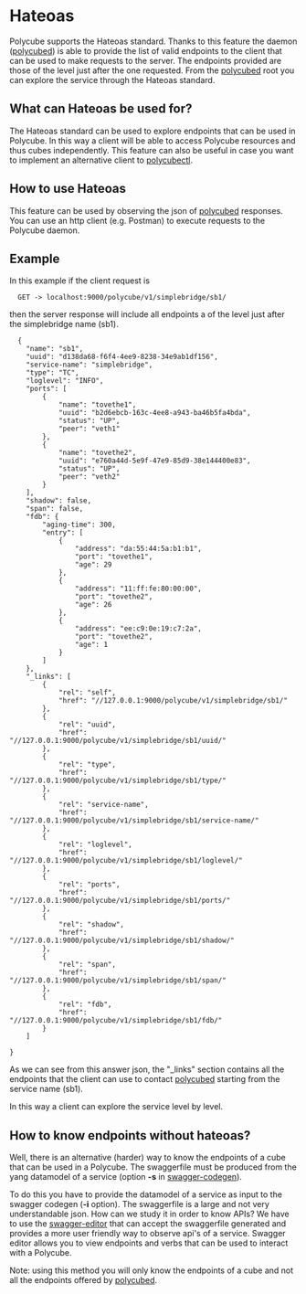 # Hateoas


Polycube supports the Hateoas standard.
Thanks to this feature the daemon ([polycubed](../polycubed/polycubed)) is able to provide the list
of valid endpoints to the client that can be used to make requests to the server.
The endpoints provided are those of the level just after the one requested.
From the [polycubed](../polycubed/polycubed) root you can explore the service through the Hateoas standard.


## What can Hateoas be used for?


The Hateoas standard can be used to explore endpoints that can be used in Polycube.
In this way a client will be able to access Polycube resources and thus cubes independently.
This feature can also be useful in case you want to implement an alternative client to [polycubectl](../polycubectl/polycubectl).


## How to use Hateoas

This feature can be used by observing the json of [polycubed](../polycubed/polycubed) responses.
You can use an http client (e.g. Postman) to execute requests to the Polycube daemon.



## Example


In this example if the client request is

```
  GET -> localhost:9000/polycube/v1/simplebridge/sb1/
```

then the server response will include all endpoints a of the level just after the simplebridge name (sb1).

```
  {
    "name": "sb1",
    "uuid": "d138da68-f6f4-4ee9-8238-34e9ab1df156",
    "service-name": "simplebridge",
    "type": "TC",
    "loglevel": "INFO",
    "ports": [
        {
            "name": "tovethe1",
            "uuid": "b2d6ebcb-163c-4ee8-a943-ba46b5fa4bda",
            "status": "UP",
            "peer": "veth1"
        },
        {
            "name": "tovethe2",
            "uuid": "e760a44d-5e9f-47e9-85d9-38e144400e83",
            "status": "UP",
            "peer": "veth2"
        }
    ],
    "shadow": false,
    "span": false,
    "fdb": {
        "aging-time": 300,
        "entry": [
            {
                "address": "da:55:44:5a:b1:b1",
                "port": "tovethe1",
                "age": 29
            },
            {
                "address": "11:ff:fe:80:00:00",
                "port": "tovethe2",
                "age": 26
            },
            {
                "address": "ee:c9:0e:19:c7:2a",
                "port": "tovethe2",
                "age": 1
            }
        ]
    },
    "_links": [
        {
            "rel": "self",
            "href": "//127.0.0.1:9000/polycube/v1/simplebridge/sb1/"
        },
        {
            "rel": "uuid",
            "href": "//127.0.0.1:9000/polycube/v1/simplebridge/sb1/uuid/"
        },
        {
            "rel": "type",
            "href": "//127.0.0.1:9000/polycube/v1/simplebridge/sb1/type/"
        },
        {
            "rel": "service-name",
            "href": "//127.0.0.1:9000/polycube/v1/simplebridge/sb1/service-name/"
        },
        {
            "rel": "loglevel",
            "href": "//127.0.0.1:9000/polycube/v1/simplebridge/sb1/loglevel/"
        },
        {
            "rel": "ports",
            "href": "//127.0.0.1:9000/polycube/v1/simplebridge/sb1/ports/"
        },
        {
            "rel": "shadow",
            "href": "//127.0.0.1:9000/polycube/v1/simplebridge/sb1/shadow/"
        },
        {
            "rel": "span",
            "href": "//127.0.0.1:9000/polycube/v1/simplebridge/sb1/span/"
        },
        {
            "rel": "fdb",
            "href": "//127.0.0.1:9000/polycube/v1/simplebridge/sb1/fdb/"
        }
    ]

}
```

As we can see from this answer json, the "_links" section contains all the endpoints
that the client can use to contact [polycubed](../polycubed/polycubed) starting from the service name (sb1).

In this way a client can explore the service level by level.



## How to know endpoints without hateoas?

Well, there is an alternative (harder) way to know the endpoints of a cube that can be used in a Polycube.
The swaggerfile must be produced from the yang datamodel of a service (option **-s** in [swagger-codegen](https://github.com/polycube-network/polycube-codegen#full-installation-from-sources)).

To do this you have to provide the datamodel of a service as input to the swagger codegen (**-i** option).
The swaggerfile is a large and not very understandable json.
How can we study it in order to know APIs?
We have to use the [swagger-editor](https://editor.swagger.io/) that can accept the swaggerfile generated and
provides a more user friendly way to observe api's of a service.
Swagger editor allows you to view endpoints and verbs that can be used to interact with a Polycube.

Note: using this method you will only know the endpoints of a cube and not all the endpoints offered by [polycubed](../polycubed/polycubed).


